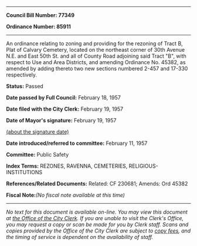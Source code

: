 

********

**Council Bill Number: 77349**
   
**Ordinance Number: 85911**
********

 An ordinance relating to zoning and providing for the rezoning of Tract B, Plat of Calvary Cemetery, located on the northeast corner of 30th Avenue N.E. and East 50th St. and all of County Road adjoining said Tract "B", with respect to Use and Area Districts, and amending Ordinance No. 45382, as amended by adding thereto two new sections numbered 2-457 and 17-330 respectively.

**Status:** Passed
   
**Date passed by Full Council:** February 18, 1957
   
**Date filed with the City Clerk:** February 19, 1957
   
**Date of Mayor's signature:** February 19, 1957
   
[(about the signature date)](/~public/approvaldate.htm)
   
   
   
**Date introduced/referred to committee:** February 11, 1957
   
**Committee:** Public Safety
   
   
**Index Terms:** REZONES, RAVENNA, CEMETERIES, RELIGIOUS-INSTITUTIONS

**References/Related Documents:** Related: CF 230681; Amends: Ord 45382

**Fiscal Note:**_(No fiscal note available at this time)_
********

_No text for this document is available on-line. You may view this document at [the Office of the City Clerk](http://www.seattle.gov/leg/clerk/contactUs.htm). If you are unable to visit the Clerk's Office, you may request a copy or scan be made for you by Clerk staff. Scans and copies provided by the Office of the City Clerk are subject to [copy fees](http://clerk.seattle.gov/~public/clerkfees.htm), and the timing of service is dependent on the availability of staff._

